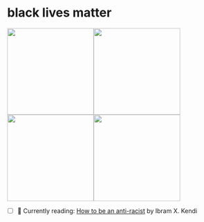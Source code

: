 # black lives matter

<img src="https://user-images.githubusercontent.com/37049/84572418-cf565600-ad67-11ea-91db-fab17b58b9d6.png" width=200><img src="https://user-images.githubusercontent.com/37049/84572418-cf565600-ad67-11ea-91db-fab17b58b9d6.png" width=200><img src="https://user-images.githubusercontent.com/37049/84572418-cf565600-ad67-11ea-91db-fab17b58b9d6.png" width=200><img src="https://user-images.githubusercontent.com/37049/84572418-cf565600-ad67-11ea-91db-fab17b58b9d6.png" width=200>

- [ ] 📖 Currently reading: [How to be an anti-racist](https://www.aspenideas.org/sessions/how-to-be-an-antiracist) by Ibram X. Kendi
